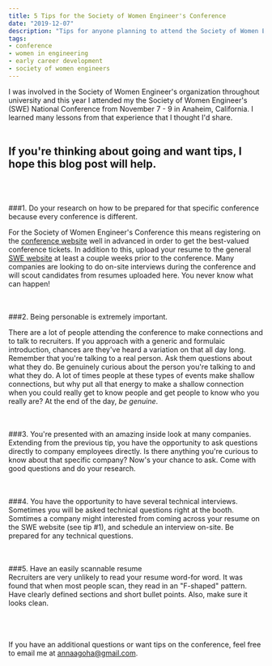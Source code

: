 ```yaml
---
title: 5 Tips for the Society of Women Engineer's Conference
date: "2019-12-07"
description: "Tips for anyone planning to attend the Society of Women Engineer's Conference or any similar conference."
tags:
- conference
- women in engineering 
- early career development
- society of women engineers
---
```


I was involved in the Society of Women Engineer's organization throughout university and this year I attended my the Society of Women Engineer's (SWE) National Conference from November 7 - 9 in Anaheim, California. I learned many lessons from that experience that I thought I'd share.
<br/><br/>

## If you're thinking about going and want tips, I hope this blog post will help.
<br/><br/>

###1. Do your research on how to be prepared for that specific conference because every conference is different.
<br/>

For the Society of Women Engineer's Conference this means registering on the [conference website](https://we19.swe.org/) well in advanced in order to get the best-valued conference tickets. In addition to this, upload your resume to the general [SWE website](https://swe.org/) at least a couple weeks prior to the conference. Many companies are looking to do on-site interviews during the conference and will scout candidates from resumes uploaded here. You never know what can happen!
<br/><br/><br/>

###2. Being personable is extremely important.
<br/>

There are a lot of people attending the conference to make connections and to talk to recruiters. If you approach with a generic and formulaic introduction, chances are they've heard a variation on that all day long. Remember that you're talking to a real person. Ask them questions about what they do. Be genuinely curious about the person you're talking to and what they do. A lot of times people at these types of events make shallow connections, but why put all that energy to make a shallow connection when you could really get to know people and get people to know who you really are? At the end of the day, _be genuine_.
<br/><br/><br/>

###3. You're presented with an amazing inside look at many companies.
<br/>
Extending from the previous tip, you have the opportunity to ask questions directly to company employees directly. Is there anything you're curious to know about that specific company? Now's your chance to ask. Come with good questions and do your research.
<br/><br/><br/>

###4. You have the opportunity to have several technical interviews.
<br/>
Sometimes you will be asked technical questions right at the booth. Somtimes a company might interested from coming across your resume on the SWE website (see tip #1), and schedule an interview on-site. Be prepared for any technical questions.
<br/><br/><br/>

###5. Have an easily scannable resume
<br/>
Recruiters are very unlikely to read your resume word-for word. It was found that when most people scan, they read in an "F-shaped" pattern. Have clearly defined sections and short bullet points. Also, make sure it looks clean.       
<br/><br/><br/>

If you have an additional questions or want tips on the conference, feel free to email me at annaagoha@gmail.com.